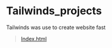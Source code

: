# Tailwinds_projects
Tailwinds was use to create website fast
>[Index.html](https://github.com/shreyash00007/Tailwinds_projects/blob/main/index.html)
<!--- Live link - https://shreyash00007.github.io/Tailwinds_projects/ ----->
